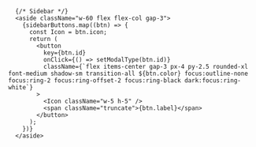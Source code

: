       {/* Sidebar */}
      <aside className="w-60 flex flex-col gap-3">
        {sidebarButtons.map((btn) => {
          const Icon = btn.icon;
          return (
            <button
              key={btn.id}
              onClick={() => setModalType(btn.id)}
              className={`flex items-center gap-3 px-4 py-2.5 rounded-xl font-medium shadow-sm transition-all ${btn.color} focus:outline-none focus:ring-2 focus:ring-offset-2 focus:ring-black dark:focus:ring-white`}
            >
              <Icon className="w-5 h-5" />
              <span className="truncate">{btn.label}</span>
            </button>
          );
        })}
      </aside>